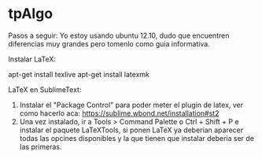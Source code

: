 tpAlgo
======
Pasos a seguir:
Yo estoy usando ubuntu 12.10, dudo que encuentren diferencias muy grandes pero tomenlo como guia informativa.

Instalar LaTeX:

apt-get install texlive
apt-get install latexmk

LaTeX en SublimeText:
1. Instalar el "Package Control" para poder meter el plugin de latex, ver como hacerlo aca:
https://sublime.wbond.net/installation#st2
2. Una vez instalado, ir a Tools > Command Palette o Ctrl + Shift + P e instalar el paquete LaTeXTools, si ponen LaTeX ya deberian aparecer todas las opcines disponibles y la que tienen que instalar deberia ser de las primeras.